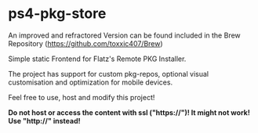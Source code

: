 # ps4-pkg-store

An improved and refractored Version can be found included in the Brew Repository (https://github.com/toxxic407/Brew)

Simple static Frontend for Flatz's Remote PKG Installer.

The project has support for custom pkg-repos, optional visual customisation and optimization for mobile devices.

Feel free to use, host and modify this project!

<b>Do not host or access the content with ssl ("https://")! It might not work! Use "http://" instead!
